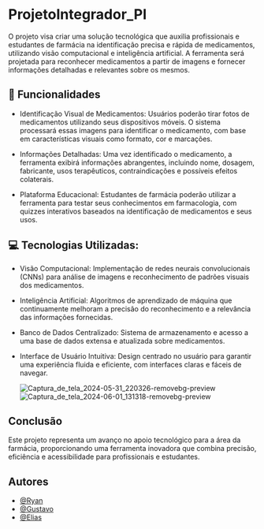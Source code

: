 
# ProjetoIntegrador_PI

O projeto visa criar uma solução tecnológica que auxilia profissionais e estudantes de farmácia na identificação precisa e rápida de medicamentos, utilizando visão computacional e inteligência artificial. A ferramenta será projetada para reconhecer medicamentos a partir de imagens e fornecer informações detalhadas e relevantes sobre os mesmos.


## 📌 Funcionalidades

* Identificação Visual de Medicamentos: Usuários poderão tirar fotos de medicamentos utilizando seus dispositivos móveis. O sistema processará essas imagens para identificar o medicamento, com base em características visuais como formato, cor e marcações.

* Informações Detalhadas: Uma vez identificado o medicamento, a ferramenta exibirá informações abrangentes, incluindo nome, dosagem, fabricante, usos terapêuticos, contraindicações e possíveis efeitos colaterais.

* Plataforma Educacional: Estudantes de farmácia poderão utilizar a ferramenta para testar seus conhecimentos em farmacologia, com quizzes interativos baseados na identificação de medicamentos e seus usos.

## 💻 Tecnologias Utilizadas:

* Visão Computacional: Implementação de redes neurais convolucionais (CNNs) para análise de imagens e reconhecimento de padrões visuais dos medicamentos.
* Inteligência Artificial: Algoritmos de aprendizado de máquina que continuamente melhoram a precisão do reconhecimento e a relevância das informações fornecidas.
* Banco de Dados Centralizado: Sistema de armazenamento e acesso a uma base de dados extensa e atualizada sobre medicamentos.
* Interface de Usuário Intuitiva: Design centrado no usuário para garantir uma experiência fluida e eficiente, com interfaces claras e fáceis de navegar.

  <p align="center">
    
    ![Captura_de_tela_2024-05-31_220326-removebg-preview](https://github.com/EliasBRodrigues/ProjetoIntegrador_PI/assets/112342764/aa02c132-cb01-467b-bd8d-6ba171700a87) 
    ![Captura_de_tela_2024-06-01_131318-removebg-preview](https://github.com/EliasBRodrigues/ProjetoIntegrador_PI/assets/112342764/e142f856-0e6a-4df2-8ce1-9aaa8532e767)
  
  </p>

## Conclusão

Este projeto representa um avanço no apoio tecnológico para a área da farmácia, proporcionando uma ferramenta inovadora que combina precisão, eficiência e acessibilidade para profissionais e estudantes.

## Autores

- [@Ryan](https://github.com/ryanBrazs)
- [@Gustavo](https://www.github.com/GHMCordeiro)
- [@Elias](https://www.github.com/EliasBRodrigues)

